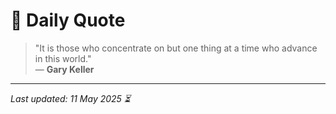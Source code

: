 # 📜 Daily Quote

> "It is those who concentrate on but one thing at a time who advance in this world."  
> — **Gary Keller**

---

_Last updated: 11 May 2025 ⏳_
